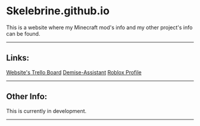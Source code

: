 # Skelebrine.github.io
This is a website where my Minecraft mod's info and my other project's info can be found.
___
## Links:
[Website's Trello Board](https://trello.com/b/nTSDAa4Y/skelebrinegithubio-progress)
[Demise-Assistant](https://github.com/Skelebrine/Demise-Assistant)
[Roblox Profile](https://www.roblox.com/users/714842192/profile)
___
## Other Info:
This is currently in development.
___

